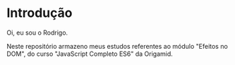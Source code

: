 
# Introdução

Oi, eu sou o Rodrigo.

Neste repositório armazeno meus estudos referentes ao módulo "Efeitos no DOM", do curso "JavaScript Completo ES6" da Origamid.
